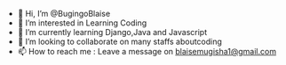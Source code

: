 - 👋 Hi, I’m @BugingoBlaise
- 👀 I’m interested in Learning Coding
- 🌱 I’m currently learning Django,Java and Javascript
- 💞️ I’m looking to collaborate on many staffs aboutcoding 
- 📫 How to reach me : Leave a message on blaisemugisha1@gmail.com

<!---
BugingoBlaise/BugingoBlaise is a ✨ special ✨ repository because its `README.md` (this file) appears on your GitHub profile.
You can click the Preview link to take a look at your changes.
--->
